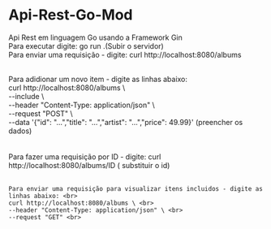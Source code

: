 # Api-Rest-Go-Mod
Api Rest em linguagem Go usando a Framework Gin <br>
Para executar digite: go run .(Subir o servidor) <br>
Para enviar uma requisição - digite: curl http://localhost:8080/albums <br> <br>

Para adidionar um novo item - digite as linhas abaixo: <br>
curl http://localhost:8080/albums \ <br>
    --include \ <br>
    --header "Content-Type: application/json" \ <br>
    --request "POST" \ <br>
    --data '{"id": "...","title": "...","artist": "...","price": 49.99}' (preencher os dados) <br><br>    
    Para fazer uma requisição por ID - digite: curl http://localhost:8080/albums/ID ( substituir o id) <br><br>
    
    Para enviar uma requisição para visualizar itens incluidos - digite as linhas abaixo: <br>    
    curl http://localhost:8080/albums \ <br>
    --header "Content-Type: application/json" \ <br>
    --request "GET" <br>
    
    
